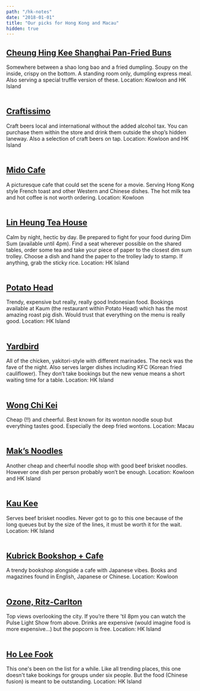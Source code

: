 ```yaml
---
path: "/hk-notes"
date: "2018-01-01"
title: "Our picks for Hong Kong and Macau"
hidden: true
---
```

## [Cheung Hing Kee Shanghai Pan-Fried Buns](https://www.google.com.au/maps/place/Cheung+Hing+Kee+Shanghai+Pan+Fried+Buns/@22.2976513,114.1693473,17z/data=!3m1!4b1!4m5!3m4!1s0x340400ed885cd801:0x713bf1172e909d71!8m2!3d22.2976513!4d114.171536)

Somewhere between a shao long bao and a fried dumpling. Soupy on the inside, crispy on the bottom. A standing room only, dumpling express meal. Also serving a special truffle version of these.
<span class="date">Location: Kowloon and HK Island</span>
<br></br>

## [Craftissimo](https://www.google.com.au/maps/search/Craftissimo/@22.2911546,114.1438839,14z/data=!3m1!4b1)

Craft beers local and international without the added alcohol tax. You can purchase them within the store and drink them outside the shop’s hidden laneway. Also a selection of craft beers on tap.
<span class="date">Location: Kowloon and HK Island</span>
<br></br>

 ## [Mido Cafe](https://www.google.com.au/maps/place/Mido+Cafe/@22.310236,114.1681073,17z/data=!3m1!4b1!4m5!3m4!1s0x340400c036067ce3:0x89c6bcc49deead24!8m2!3d22.310236!4d114.170296)

A picturesque cafe that could set the scene for a movie. Serving Hong Kong style French toast and other Western and Chinese dishes. The hot milk tea and hot coffee is not worth ordering.
<span class="date">Location: Kowloon</span>
<br></br>

## [Lin Heung Tea House](https://www.google.com.au/maps/place/Lin+Heung+Tea+House/@22.2842663,114.1512579,17z/data=!3m1!4b1!4m5!3m4!1s0x3404007c851b53d9:0x39e9975d2b15ea46!8m2!3d22.2842663!4d114.1534466)

Calm by night, hectic by day. Be prepared to fight for your food during Dim Sum (available until 4pm). Find a seat wherever possible on the shared tables, order some tea and take your piece of paper to the closest dim sum trolley. Choose a dish and hand the paper to the trolley lady to stamp. If anything, grab the sticky rice.
<span class="date">Location: HK Island</span>
<br></br>

## [Potato Head](https://www.google.com.au/maps/place/Potato+Head+Singapore/@1.280409,103.8395254,17z/data=!3m1!4b1!4m5!3m4!1s0x31da197263cd0299:0xad77e0cd9ff03662!8m2!3d1.280409!4d103.8417141)

Trendy, expensive but really, really good Indonesian food. Bookings available at Kaum (the restaurant within Potato Head) which has the most amazing roast pig dish. Would trust that everything on the menu is really good. 
<span class="date">Location: HK Island</span>
<br></br>

## [Yardbird](https://www.google.com.au/maps?q=Yardbird&um=1&ie=UTF-8&sa=X&ved=0ahUKEwidnM_nnrbYAhXCrY8KHTTABI4Q_AUICygC)

All of the chicken, yakitori-style with different marinades. The neck was the fave of the night. Also serves larger dishes including KFC (Korean fried cauliflower). They don’t take bookings but the new venue means a short waiting time for a table. 
<span class="date">Location: HK Island</span>
<br></br>

## [Wong Chi Kei](https://www.google.com.au/maps?q=Wong+Chi+Kei&um=1&ie=UTF-8&sa=X&ved=0ahUKEwi0t6vfnrbYAhUK148KHeqvBHMQ_AUICigB)

Cheap (!!) and cheerful. Best known for its wonton noodle soup but everything tastes good. Especially the deep fried wontons.
<span class="date">Location: Macau</span>
<br></br>

## [Mak’s Noodles](https://www.google.com.sg/maps/search/Mak%E2%80%99s+Noodles/@11.6498884,99.9500398,5z/data=!3m1!4b1)

Another cheap and cheerful noodle shop with good beef brisket noodles. However one dish per person probably won’t be enough.
<span class="date">Location: Kowloon and HK Island</span>
<br></br>

## [Kau Kee](https://www.google.com.au/maps/place/Kau+Kee+Restaurant/@22.2842291,114.1503242,17z/data=!4m8!1m2!2m1!1sKau+Kee!3m4!1s0x3404007c7c7a6fb7:0xf2b13f15a9798ac5!8m2!3d22.2842196!4d114.1525103)

Serves beef brisket noodles. Never got to go to this one because of the long queues but by the size of the lines, it must be worth it for the wait.
<span class="date">Location: HK Island</span>
<br></br>

## [Kubrick Bookshop + Cafe](https://www.google.com.au/maps?q=Kubrick+Bookshop+%2B+Cafe&um=1&ie=UTF-8&sa=X&ved=0ahUKEwiLwJfLnrbYAhVMq48KHR70DbQQ_AUICygC)

A trendy bookshop alongside a cafe with Japanese vibes. Books and magazines found in English, Japanese or Chinese. 
<span class="date">Location: Kowloon</span>
<br></br>

## [Ozone, Ritz-Carlton](https://www.google.com.au/maps/place/The+Ritz-Carlton,+Millenia+Singapore/@1.2905269,103.8600616,15z/data=!4m2!3m1!1s0x0:0xae7253405fc5cf5f?sa=X&ved=0ahUKEwiG2Pe5nrbYAhXLMo8KHbz-AokQ_BIIpAEwFg)

Top views overlooking the city. If you’re there 'til 8pm you can watch the Pulse Light Show from above. Drinks are expensive (would imagine food is more expensive...) but the popcorn is free.
<span class="date">Location: HK Island</span>
<br></br>

## [Ho Lee Fook](https://www.google.com.au/maps/place/Ho+Lee+Fook/@22.2829886,114.1503163,17z/data=!3m1!4b1!4m5!3m4!1s0x3404007b9ca2027b:0x64470d09bc46ad83!8m2!3d22.2829886!4d114.152505)

This one's been on the list for a while. Like all trending places, this one doesn't take bookings for groups under six people. But the food (Chinese fusion) is meant to be outstanding. 
<span class="date">Location: HK Island</span>
